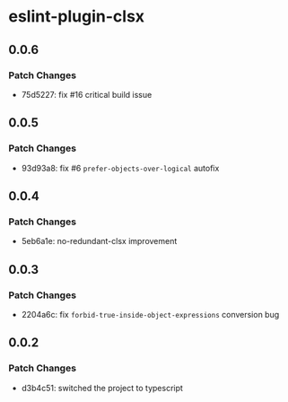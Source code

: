 # eslint-plugin-clsx

## 0.0.6

### Patch Changes

-   75d5227: fix #16 critical build issue

## 0.0.5

### Patch Changes

-   93d93a8: fix #6 `prefer-objects-over-logical` autofix

## 0.0.4

### Patch Changes

-   5eb6a1e: no-redundant-clsx improvement

## 0.0.3

### Patch Changes

-   2204a6c: fix `forbid-true-inside-object-expressions` conversion bug

## 0.0.2

### Patch Changes

-   d3b4c51: switched the project to typescript
